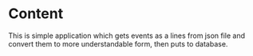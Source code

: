 # Content
This is simple application which gets events as a lines from 
json file and convert them to more understandable form, then
puts to database.
